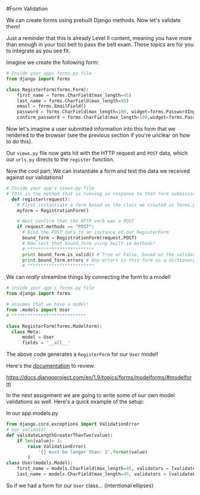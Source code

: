 #Form Validation

We can create forms using prebuilt Django methods. Now let's validate them!

Just a reminder that this is already Level II content, meaning you have more than enough in your tool belt to pass the belt exam. These topics are for you to integrate as you see fit.

Imagine we create the following form:

```python
# Inside your apps forms.py file
from django import forms

class RegisterForm(forms.Form):
    first_name = forms.CharField(max_length=45)
    last_name = forms.CharField(max_length=45)
    email = forms.EmailField()
    password = forms.CharField(max_length=100, widget=forms.PasswordInput)
    confirm_password = forms.CharField(max_length=100,widget=forms.PasswordInput)
```

Now let's imagine a user submitted information into this form that we rendered to the browser (see the previous section if you're unclear on how to do this).

Our `views.py` file now gets hit with the HTTP request and `POST` data, which our `urls.py` directs to the `register` function.

Now the cool part: We can instantiate a form and test the data we received against our validations!

```python
# Inside your app's views.py file
# This is the method that is running in response to that form submission
  def register(request):
    # First instantiate a form based on the class we created in forms.py
    myform = RegistrationForm()

    # Next confirm that the HTTP verb was a POST
    if request.methods == "POST":
      # Bind the POST data to an instance of our RegisterForm
      bound_form = RegistrationForm(request.POST)
      # Now test that bound_form using built-in methods!
      # *************************
      print bound_form.is_valid() # True or False, based on the validations that were set!
      print bound_form.errors # Any errors in this form as a dictionary
      # *************************
```

We can *really* streamline things by connecting the form to a model!

```python
# inside your app's forms.py file
from django import forms

# assumes that we have a model!
from .models import User
# ****************************

class RegisterForm(forms.ModelForm):
  class Meta:
      model = User
      fields = '__all__'
```
The above code generates a `RegisterForm` for our `User` model!


Here's the [documentation](https://docs.djangoproject.com/en/1.9/topics/forms/modelforms/#modelform) to review.

https://docs.djangoproject.com/en/1.9/topics/forms/modelforms/#modelform

In the next assignment we are going to write some of our own model validations as well.  Here's a quick example of the setup:

In our app.models.py
```python
from django.core.exceptions import ValidationError
# our validator
def validateLengthGreaterThanTwo(value):
    if len(value)< 3:
        raise ValidationError(
            '{} must be longer than: 2'.format(value)
        )
class User(models.Model):
    first_name = models.CharField(max_length=45, validators = [validateLengthGreaterThanTwo])
    last_name = models.CharField(max_length=45, validators = [validateLengthGreaterThanTwo])
```

So if we had a form for our `User` class... (intentional ellipses)
